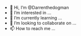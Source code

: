 - 👋 Hi, I’m @Darrenthedogman
- 👀 I’m interested in ...
- 🌱 I’m currently learning ...
- 💞️ I’m looking to collaborate on ...
- 📫 How to reach me ...

<!---
Darrenthedogman/Darrenthedogman is a ✨ special ✨ repository because its `README.md` (this file) appears on your GitHub profile.
You can click the Preview link to take a look at your changes.
--->
